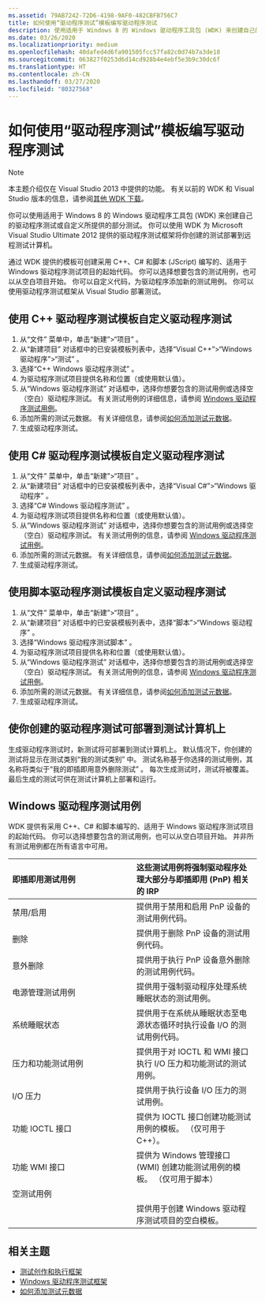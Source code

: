 ```yaml
---
ms.assetid: 79AB7242-72D6-4198-9AF0-482CBFB756C7
title: 如何使用“驱动程序测试”模板编写驱动程序测试
description: 使用适用于 Windows 8 的 Windows 驱动程序工具包 (WDK) 来创建自己的驱动程序测试或自定义所提供的部分测试。
ms.date: 03/26/2020
ms.localizationpriority: medium
ms.openlocfilehash: 40dafed4d6fa901505fcc57fa82c0d74b7a3de18
ms.sourcegitcommit: 063827f0253d6d14cd928b4e4ebf5e3b9c30dc6f
ms.translationtype: HT
ms.contentlocale: zh-CN
ms.lasthandoff: 03/27/2020
ms.locfileid: "80327568"
---
```

# <a name="how-to-write-a-driver-test-using-a-driver-test-template"></a>如何使用“驱动程序测试”模板编写驱动程序测试

> [!NOTE]
> 本主题介绍仅在 Visual Studio 2013 中提供的功能。 有关以前的 WDK 和 Visual Studio 版本的信息，请参阅[其他 WDK 下载](../other-wdk-downloads.md)。
> 


你可以使用适用于 Windows 8 的 Windows 驱动程序工具包 (WDK) 来创建自己的驱动程序测试或自定义所提供的部分测试。 你可以使用 WDK 为 Microsoft Visual Studio Ultimate 2012 提供的驱动程序测试框架将你创建的测试部署到远程测试计算机。

通过 WDK 提供的模板可创建采用 C++、C\# 和脚本 (JScript) 编写的、适用于 Windows 驱动程序测试项目的起始代码。 你可以选择想要包含的测试用例，也可以从空白项目开始。 你可以自定义代码，为驱动程序添加新的测试用例。 你可以使用驱动程序测试框架从 Visual Studio 部署测试。

## <a name="span-idto_customize_a_driver_test_using_the_driver_test_template_for_c__spanspan-idto_customize_a_driver_test_using_the_driver_test_template_for_c__spanspan-idto_customize_a_driver_test_using_the_driver_test_template_for_c__spanto-customize-a-driver-test-using-the-driver-test-template-for-c"></a><span id="To_customize_a_driver_test_using_the_Driver_Test_template_for_C__"></span><span id="to_customize_a_driver_test_using_the_driver_test_template_for_c__"></span><span id="TO_CUSTOMIZE_A_DRIVER_TEST_USING_THE_DRIVER_TEST_TEMPLATE_FOR_C__"></span>使用 C++ 驱动程序测试模板自定义驱动程序测试


1.  从“文件”  菜单中，单击“新建”&gt;“项目”  。
2.  从“新建项目”  对话框中的已安装模板列表中，选择“Visual C++”&gt;“Windows 驱动程序”&gt;“测试”  。
3.  选择“C++ Windows 驱动程序测试”  。
4.  为驱动程序测试项目提供名称和位置（或使用默认值）。
5.  从“Windows 驱动程序测试”  对话框中，选择你想要包含的测试用例或选择空（空白）驱动程序测试。 有关测试用例的详细信息，请参阅 [Windows 驱动程序测试用例](#windows_driver_test_cases)。
6.  添加所需的测试元数据。 有关详细信息，请参阅[如何添加测试元数据](to-add-test-metadata.md)。
7.  生成驱动程序测试。

## <a name="span-idto_customize_a_driver_test_using_the_driver_test_template_for_c_spanspan-idto_customize_a_driver_test_using_the_driver_test_template_for_c_spanspan-idto_customize_a_driver_test_using_the_driver_test_template_for_c_spanto-customize-a-driver-test-using-the-driver-test-template-for-c"></a><span id="To_customize_a_driver_test_using_the_Driver_Test_template_for_C_"></span><span id="to_customize_a_driver_test_using_the_driver_test_template_for_c_"></span><span id="TO_CUSTOMIZE_A_DRIVER_TEST_USING_THE_DRIVER_TEST_TEMPLATE_FOR_C_"></span>使用 C\# 驱动程序测试模板自定义驱动程序测试


1.  从“文件”  菜单中，单击“新建”&gt;“项目”  。
2.  从“新建项目”  对话框中的已安装模板列表中，选择“Visual C\#”&gt;“Windows 驱动程序”  。
3.  选择“C\# Windows 驱动程序测试”  。
4.  为驱动程序测试项目提供名称和位置（或使用默认值）。
5.  从“Windows 驱动程序测试”  对话框中，选择你想要包含的测试用例或选择空（空白）驱动程序测试。 有关测试用例的信息，请参阅 [Windows 驱动程序测试用例](#windows_driver_test_cases)。
6.  添加所需的测试元数据。 有关详细信息，请参阅[如何添加测试元数据](to-add-test-metadata.md)。
7.  生成驱动程序测试。

## <a name="span-idto_customize_a_driver_test_using_the_driver_test_template_for_scriptspanspan-idto_customize_a_driver_test_using_the_driver_test_template_for_scriptspanspan-idto_customize_a_driver_test_using_the_driver_test_template_for_scriptspanto-customize-a-driver-test-using-the-driver-test-template-for-script"></a><span id="To_customize_a_driver_test_using_the_Driver_Test_template_for_Script"></span><span id="to_customize_a_driver_test_using_the_driver_test_template_for_script"></span><span id="TO_CUSTOMIZE_A_DRIVER_TEST_USING_THE_DRIVER_TEST_TEMPLATE_FOR_SCRIPT"></span>使用脚本驱动程序测试模板自定义驱动程序测试


1.  从“文件”  菜单中，单击“新建”&gt;“项目”  。
2.  从“新建项目”  对话框中的已安装模板列表中，选择“脚本”&gt;“Windows 驱动程序”  。
3.  选择“Windows 驱动程序测试脚本”  。
4.  为驱动程序测试项目提供名称和位置（或使用默认值）。
5.  从“Windows 驱动程序测试”  对话框中，选择你想要包含的测试用例或选择空（空白）驱动程序测试。 有关测试用例的信息，请参阅 [Windows 驱动程序测试用例](#windows_driver_test_cases)。
6.  添加所需的测试元数据。 有关详细信息，请参阅[如何添加测试元数据](to-add-test-metadata.md)。
7.  生成驱动程序测试。

## <a name="span-idmaking_the_driver_tests_you_create_available_for_deployment_on_test_computersspanspan-idmaking_the_driver_tests_you_create_available_for_deployment_on_test_computersspanspan-idmaking_the_driver_tests_you_create_available_for_deployment_on_test_computersspanmaking-the-driver-tests-you-create-available-for-deployment-on-test-computers"></a><span id="Making_the_driver_tests_you_create_available_for_deployment_on_test_computers"></span><span id="making_the_driver_tests_you_create_available_for_deployment_on_test_computers"></span><span id="MAKING_THE_DRIVER_TESTS_YOU_CREATE_AVAILABLE_FOR_DEPLOYMENT_ON_TEST_COMPUTERS"></span>使你创建的驱动程序测试可部署到测试计算机上


生成驱动程序测试时，新测试将可部署到测试计算机上。 默认情况下，你创建的测试将显示在测试类别“我的测试类别”  中。 测试名称基于你选择的测试用例，其名称将类似于“我的即插即用意外删除测试”  。 每次生成测试时，测试将被覆盖。 最后生成的测试可供在测试计算机上部署和运行。

## <a name="span-idwindows_driver_test_casesspanspan-idwindows_driver_test_casesspanwindows-driver-test-cases"></a><span id="windows_driver_test_cases"></span><span id="WINDOWS_DRIVER_TEST_CASES"></span>Windows 驱动程序测试用例


WDK 提供有采用 C++、C\# 和脚本编写的、适用于 Windows 驱动程序测试项目的起始代码。 你可以选择想要包含的测试用例，也可以从空白项目开始。 并非所有测试用例都在所有语言中可用。

<table>
<colgroup>
<col width="50%" />
<col width="50%" />
</colgroup>
<thead>
<tr class="header">
<th align="left">即插即用测试用例</th>
<th align="left">这些测试用例将强制驱动程序处理大部分与即插即用 (PnP) 相关的 IRP</th>
</tr>
</thead>
<tbody>
<tr class="odd">
<td align="left">禁用/启用</td>
<td align="left">提供用于禁用和启用 PnP 设备的测试用例代码。</td>
</tr>
<tr class="even">
<td align="left">删除</td>
<td align="left">提供用于删除 PnP 设备的测试用例代码。</td>
</tr>
<tr class="odd">
<td align="left">意外删除</td>
<td align="left">提供用于执行 PnP 设备意外删除的测试用例代码。</td>
</tr>
<tr class="even">
<td align="left">电源管理测试用例</td>
<td align="left">提供用于强制驱动程序处理系统睡眠状态的测试用例。</td>
</tr>
<tr class="odd">
<td align="left">系统睡眠状态</td>
<td align="left">提供用于在系统从睡眠状态至电源状态循环时执行设备 I/O 的测试用例代码。</td>
</tr>
<tr class="even">
<td align="left">压力和功能测试用例</td>
<td align="left">提供用于对 IOCTL 和 WMI 接口执行 I/O 压力和功能测试的测试用例。</td>
</tr>
<tr class="odd">
<td align="left">I/O 压力</td>
<td align="left">提供用于执行设备 I/O 压力的测试用例。</td>
</tr>
<tr class="even">
<td align="left">功能 IOCTL 接口</td>
<td align="left">提供为 IOCTL 接口创建功能测试用例的模板。 （仅可用于 C++）。</td>
</tr>
<tr class="odd">
<td align="left">功能 WMI 接口</td>
<td align="left">提供为 Windows 管理接口 (WMI) 创建功能测试用例的模板。 （仅可用于脚本）</td>
</tr>
<tr class="even">
<td align="left">空测试用例</td>
<td align="left"></td>
</tr>
<tr class="odd">
<td align="left"></td>
<td align="left">提供用于创建 Windows 驱动程序测试项目的空白模板。</td>
</tr>
</tbody>
</table>

 

## <a name="span-idrelated_topicsspanrelated-topics"></a><span id="related_topics"></span>相关主题


* [测试创作和执行框架](https://docs.microsoft.com/windows-hardware/drivers/taef/index)
* [Windows 驱动程序测试框架](https://docs.microsoft.com/windows-hardware/drivers/wdtf/index)
* [如何添加测试元数据](to-add-test-metadata.md)
 

 







